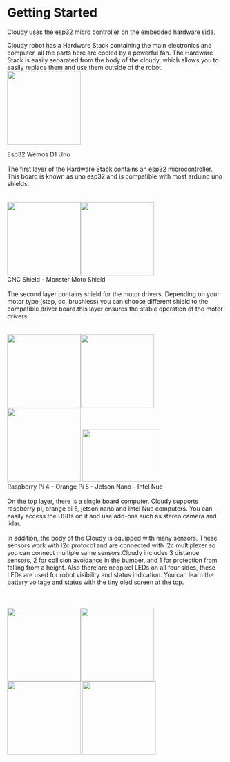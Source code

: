 # Getting Started
Cloudy uses the esp32 micro controller on the embedded hardware side.

Cloudy robot has a Hardware Stack containing the main electronics and computer, all the parts here are cooled by a powerful fan. The Hardware Stack is easily separated from the body of the cloudy, which allows you to easily replace them and use them outside of the robot.<br/>
<img style="width:170px; height:170px;" src="https://ae01.alicdn.com/kf/H4de861835bb241de85a0f85ce23112f9a/ESP32-Wemos-D1-Mini-Arduino-UNO-i-in-R3-D1-R32-WIFI-kablosuz-bluetooth-geli-tirme.jpg_Q90.jpg_.webp"/>
  <figcaption>Esp32 Wemos D1 Uno</figcaption>
<br/>
The first layer of the Hardware Stack contains an esp32 microcontroller. This board is known as uno esp32 and is compatible with most arduino uno shields.<br/><br/><br/>
<img style="width:170px; height:170px; float:left;" src="https://st.myideasoft.com/idea/cd/40/myassets/products/058/cnc-shield.jpg?revision=1484509194"/>
<img style="width:170px; height:170px;" src="https://image.robotistan.com/vnh3asp30-step-motor-surucusu-38119-98-O.jpg"/>  
<figcaption>CNC Shield - Monster Moto Shield</figcaption><br/>
The second layer contains shield for the motor drivers. Depending on your motor type (step, dc, brushless) you can choose different shield to the compatible driver board.this layer ensures the stable operation of the motor drivers.<br/><br/><br/>
<img style="width:170px; height:170px; float:left;" src="https://m.media-amazon.com/images/I/41cn6diLE0L.jpg"/>
<img style="width:170px; height:170px;" src="https://live.staticflickr.com/65535/52217221682_6e7508c486_o.png"/>
<img style="width:170px; height:170px;" src="https://www.robotsepeti.com/nvidia-jetson-nano-2gb-developer-kit-wifi-nvidia-nvidia-13114-68-B.png"/>
<img style="width:180px; height:120px;" src="https://www.intel.com.tr/content/dam/www/central-libraries/us/en/images/nuc11-product.png.rendition.intel.web.576.324.png"/>
  <figcaption>Raspberry Pi 4 - Orange Pi 5 - Jetson Nano - Intel Nuc</figcaption><br/>
On the top layer, there is a single board computer. Cloudy supports raspberry pi, orange pi 5, jetson nano and Intel Nuc computers. You can easily access the USBs on it and use add-ons such as stereo camera and lidar.
<br/>
<br/>
In addition, the body of the Cloudy is equipped with many sensors. These sensors work with i2c protocol and are connected with i2c multiplexer so you can connect multiple same sensors.Cloudy includes 3 distance sensors, 2 for collision avoidance in the bumper, and 1 for protection from falling from a height. Also there are neopixel LEDs on all four sides, these LEDs are used for robot visibility and status indication. You can learn the battery voltage and status with the tiny oled screen at the top.
<br/>
<br/><br/>
<br/>
<img style="width:170px; height:170px; float:left;" src="https://st.myideasoft.com/idea/cd/40/myassets/products/827/ws2812-8li-serit-rgb-led-modulu-rgb-stick-modul-drone-1-1.JPG?revision=1582459848"/>
<img style="width:170px; height:170px;" src="https://www.direnc.net/vl6180-optik-sensor-modulu-arduino-uyumlu-lazer-ve-lazerli-sensorler-estardyn-40330-14-B.jpg"/>
<img style="width:170px; height:170px;" src="https://www.robotistan.com/13-inch-i2c-oled-ekran-ssd1106-25686-80-O.jpg"/>
<img style="width:170px; height:170px;" src="https://robiz.net/image/cache/data/sensors/gyro/mpu6050/mpu6050_01-500x500.jpg"/>
<br/><br/><br/>